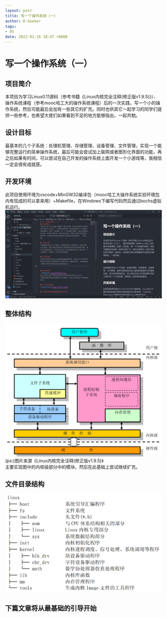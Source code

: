 ```yaml
---
layout: post
title: 写一个操作系统（一）
author: D-Seeker
tags:
- OS
date: 2022-01-16 18:47 +0800
---
```


# 写一个操作系统（一）
## 项目简介
本项目为学习Linux0.11源码（参考书籍《Linux内核完全注释(修正版v1.9.5)》）、操作系统课程（参考mooc哈工大的操作系统课程）后的一次实践，写一个小的操作系统，然后可能最后会加有一些其它的扩充。同时也供其它一起学习的同学们提供一些参考，也希望大佬们如果看到不足的地方能够指出，一起共勉。

## 设计目标
最基本的几个子系统：处理机管理、存储管理、设备管理、文件管理，实现一个能够完整运行的简单操作系统，最后可能会尝试加上联网或者图形化界面的功能，再之后如果有时间，可以尝试在自己开发的操作系统上面开发一个小游戏等，我相信一定会很有成就感。

## 开发环境
此项目使用环境为vscode+MinGW32编译包（mooc哈工大操作系统实验环境包内有现成的可以拿来用）+Makefile，在Windows下编写代码然后通过bochs虚拟机运行。
![环境](img/环境.png)

## 整体结构
![OS框架图](img/OS框架图.png)
(ps:)图片来源《Linux内核完全注释(修正版v1.9.5)》  
主要实现图中的内核级部分中的模块，然后在此基础上尝试继续扩充。  

## 文件目录结构
![OS目录结构](img/目录结构.png)

## 下篇文章将从最基础的引导开始